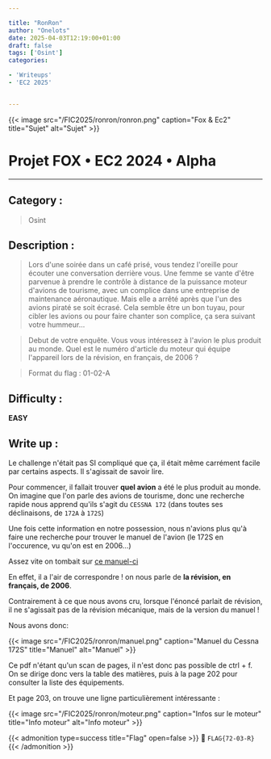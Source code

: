```yaml
---

title: "RonRon"
author: "Onelots"
date: 2025-04-03T12:19:00+01:00
draft: false
tags: ['Osint']
categories:

- 'Writeups'
- 'EC2 2025'


---
```


{{< image src="/FIC2025/ronron/ronron.png" caption="Fox & Ec2" title="Sujet" alt="Sujet" >}}

# Projet FOX • EC2 2024 • Alpha

--- 

## Category :

> Osint 

## Description :

> Lors d'une soirée dans un café prisé, vous tendez l'oreille pour écouter une conversation derrière vous. Une femme se vante d'être parvenue à prendre le contrôle à distance de la puissance moteur d'avions de tourisme, avec un complice dans une entreprise de maintenance aéronautique. Mais elle a arrêté après que l'un des avions piraté se soit écrasé. Cela semble être un bon tuyau, pour cibler les avions ou pour faire chanter son complice, ça sera suivant votre hummeur...

> Debut de votre enquête. Vous vous intéressez à l'avion le plus produit au monde. Quel est le numéro d'article du moteur qui équipe l'appareil lors de la révision, en français, de 2006 ?

> Format du flag : 01-02-A

## Difficulty :

**EASY**

## Write up :

Le challenge n'était pas SI compliqué que ça, il était même carrément facile par certains aspects.
Il s'agissait de savoir lire.

Pour commencer, il fallait trouver **quel avion** a été le plus produit au monde.  
On imagine que l'on parle des avions de tourisme, donc une recherche rapide nous apprend qu'ils s'agit du `CESSNA 172` (dans toutes ses déclinaisons, de `172A` à `172S`)

Une fois cette information en notre possession, nous n'avions plus qu'à faire une recherche pour trouver le manuel de l'avion (le 172S en l'occurence, vu qu'on est en 2006...)

Assez vite on tombait sur [ce manuel-ci](https://www.casgac.com/fichiers/data/club/manuels/Manuel_Cessna172S.pdf)

En effet, il a l'air de correspondre ! on nous parle de **la révision, en français, de 2006**.

Contrairement à ce que nous avons cru, lorsque l'énoncé parlait de révision, il ne s'agissait pas de la révision mécanique, mais de la version du manuel !

Nous avons donc: 

{{< image src="/FIC2025/ronron/manuel.png" caption="Manuel du Cessna 172S" title="Manuel" alt="Manuel" >}}

Ce pdf n'étant qu'un scan de pages, il n'est donc pas possible de ctrl + f.  
On se dirige donc vers la table des matières, puis à la page 202 pour consulter la liste des équipements.

Et page 203, on trouve une ligne particulièrement intéressante : 

{{< image src="/FIC2025/ronron/moteur.png" caption="Infos sur le moteur" title="Info moteur" alt="Info moteur" >}}

{{< admonition type=success title="Flag" open=false >}}
:triangular_flag_on_post: `FLAG{72-03-R}`
{{< /admonition >}}
